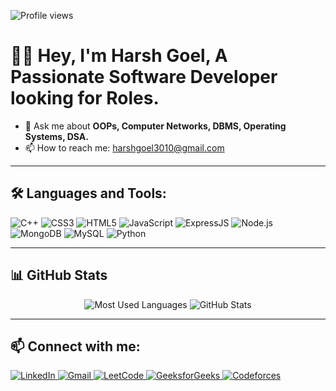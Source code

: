 <!-- Profile Views Badge -->
![Profile views](https://komarev.com/ghpvc/?username=harshg3010&label=Profile%20views&color=0e75b6&style=flat)

# 🙋‍♂️ Hey, I'm Harsh Goel, A Passionate Software Developer looking for Roles.

- 💬 Ask me about **OOPs, Computer Networks, DBMS, Operating Systems, DSA.**
- 📫 How to reach me: [harshgoel3010@gmail.com](mailto:your_email@example.com)


---

## 🛠️ Languages and Tools:

<p align="left">
  <img src="https://img.icons8.com/color/48/000000/c-plus-plus-logo.png" alt="C++"/>
  <img src="https://img.icons8.com/color/48/000000/css3.png" alt="CSS3"/>
  <img src="https://img.icons8.com/color/48/000000/html-5--v1.png" alt="HTML5"/>
  <img src="https://img.icons8.com/color/48/000000/javascript--v1.png" alt="JavaScript"/>
  <img src="https://img.icons8.com/color/48/000000/express.png" alt="ExpressJS"/>
  <img src="https://img.icons8.com/color/48/000000/nodejs.png" alt="Node.js"/>
  <img src="https://img.icons8.com/color/48/000000/mongodb.png" alt="MongoDB"/>
  <img src="https://img.icons8.com/color/48/000000/mysql-logo.png" alt="MySQL"/>
  <img src="https://img.icons8.com/color/48/000000/python.png" alt="Python"/>
</p>

---

## 📊 GitHub Stats

<!-- Replace YourUsername with your actual GitHub username -->
<p align="center">
  <img src="https://github-readme-stats.vercel.app/api/top-langs/?username=harshg3010&layout=compact&theme=radical" alt="Most Used Languages"/>
  <img src="https://github-readme-stats.vercel.app/api?username=harshg3010&show_icons=true&theme=radical" alt="GitHub Stats"/>
</p>

---

## 📫 Connect with me:

<p align="left">
  <!-- LinkedIn -->
  <a href="https://www.linkedin.com/in/harsh-goel-696159276" target="_blank">
    <img src="https://img.icons8.com/color/48/000000/linkedin.png" alt="LinkedIn" />
  </a>

  <!-- Gmail -->
  <a href="mailto:harshgoel3010@gmail.com" target="_blank">
    <img src="https://img.icons8.com/color/48/000000/gmail--v1.png" alt="Gmail" />
  </a>

  <!-- LeetCode -->
  <a href="https://leetcode.com/u/HG3010/" target="_blank">
    <img src="https://img.icons8.com/external-tal-revivo-shadow-tal-revivo/48/000000/external-level-up-your-coding-skills-and-quickly-land-a-job-logo-shadow-tal-revivo.png" alt="LeetCode" />
  </a>

  <!-- GeeksforGeeks -->
  <a href="https://auth.geeksforgeeks.org/user/harshgoifgp/" target="_blank">
    <img src="https://img.icons8.com/color/48/000000/GeeksforGeeks.png" alt="GeeksforGeeks" />
  </a>

  <!-- Codeforces -->
<a href="https://codeforces.com/profile/harshgoel301" target="_blank">
  <img src="https://img.icons8.com/color/48/000000/codeforces.png" alt="Codeforces" />
</a>


 

</p>


